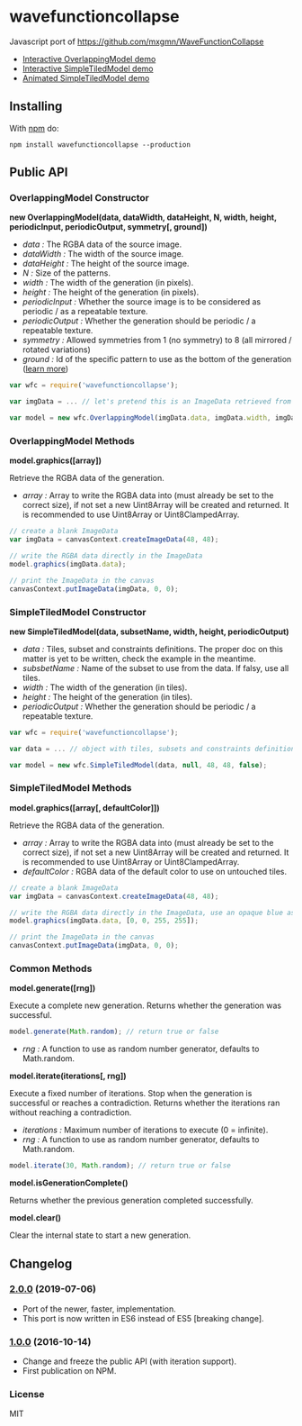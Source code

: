 # wavefunctioncollapse

Javascript port of https://github.com/mxgmn/WaveFunctionCollapse

- [Interactive OverlappingModel demo](http://www.kchapelier.com/wfc-example/overlapping-model.html)
- [Interactive SimpleTiledModel demo](http://www.kchapelier.com/wfc-example/simple-tiled-model.html)
- [Animated SimpleTiledModel demo](http://www.kchapelier.com/wfc-example/simple-tiled-model-animated.html)

## Installing

With [npm](http://npmjs.org) do:

```
npm install wavefunctioncollapse --production
```

## Public API

### OverlappingModel Constructor

**new OverlappingModel(data, dataWidth, dataHeight, N, width, height, periodicInput, periodicOutput, symmetry[, ground])**

 - *data :* The RGBA data of the source image.
 - *dataWidth :* The width of the source image.
 - *dataHeight :* The height of the source image.
 - *N :* Size of the patterns.
 - *width :* The width of the generation (in pixels).
 - *height :* The height of the generation (in pixels).
 - *periodicInput :* Whether the source image is to be considered as periodic / as a repeatable texture.
 - *periodicOutput :* Whether the generation should be periodic / a repeatable texture.
 - *symmetry :* Allowed symmetries from 1 (no symmetry) to 8 (all mirrored / rotated variations)
 - *ground :* Id of the specific pattern to use as the bottom of the generation ([learn more](https://github.com/mxgmn/WaveFunctionCollapse/issues/3#issuecomment-250995366))

```js
var wfc = require('wavefunctioncollapse');

var imgData = ... // let's pretend this is an ImageData retrieved from a canvas context in the browser

var model = new wfc.OverlappingModel(imgData.data, imgData.width, imgData.height, 3, 48, 48, true, true, 4);
```

### OverlappingModel Methods

**model.graphics([array])**

Retrieve the RGBA data of the generation.

 - *array :* Array to write the RGBA data into (must already be set to the correct size), if not set a new Uint8Array will be created and returned. It is recommended to use Uint8Array or Uint8ClampedArray.

```js
// create a blank ImageData
var imgData = canvasContext.createImageData(48, 48);

// write the RGBA data directly in the ImageData
model.graphics(imgData.data);

// print the ImageData in the canvas
canvasContext.putImageData(imgData, 0, 0);
```

### SimpleTiledModel Constructor

**new SimpleTiledModel(data, subsetName, width, height, periodicOutput)**

 - *data :* Tiles, subset and constraints definitions. The proper doc on this matter is yet to be written, check the example in the meantime.
 - *subsbetName :* Name of the subset to use from the data. If falsy, use all tiles.
 - *width :* The width of the generation (in tiles).
 - *height :* The height of the generation (in tiles).
 - *periodicOutput :* Whether the generation should be periodic / a repeatable texture.

```js
var wfc = require('wavefunctioncollapse');

var data = ... // object with tiles, subsets and constraints definitions

var model = new wfc.SimpleTiledModel(data, null, 48, 48, false);
```

### SimpleTiledModel Methods

**model.graphics([array[, defaultColor]])**

Retrieve the RGBA data of the generation.

 - *array :* Array to write the RGBA data into (must already be set to the correct size), if not set a new Uint8Array will be created and returned. It is recommended to use Uint8Array or Uint8ClampedArray.
 - *defaultColor :* RGBA data of the default color to use on untouched tiles.

```js
// create a blank ImageData
var imgData = canvasContext.createImageData(48, 48);

// write the RGBA data directly in the ImageData, use an opaque blue as the default color
model.graphics(imgData.data, [0, 0, 255, 255]);

// print the ImageData in the canvas
canvasContext.putImageData(imgData, 0, 0);
```

### Common Methods

**model.generate([rng])**

Execute a complete new generation. Returns whether the generation was successful.

```js
model.generate(Math.random); // return true or false
```

 - *rng :* A function to use as random number generator, defaults to Math.random.

**model.iterate(iterations[, rng])**

Execute a fixed number of iterations. Stop when the generation is successful or reaches a contradiction. Returns whether the iterations ran without reaching a contradiction.

 - *iterations :* Maximum number of iterations to execute (0 = infinite).
 - *rng :* A function to use as random number generator, defaults to Math.random.

```js
model.iterate(30, Math.random); // return true or false
```

**model.isGenerationComplete()**

Returns whether the previous generation completed successfully.

**model.clear()**

Clear the internal state to start a new generation.

## Changelog

### [2.0.0](https://github.com/kchapelier/wavefunctioncollapse/tree/2.0.0) (2019-07-06)

 * Port of the newer, faster, implementation.
 * This port is now written in ES6 instead of ES5 [breaking change].

### [1.0.0](https://github.com/kchapelier/wavefunctioncollapse/tree/1.0.0) (2016-10-14)

 * Change and freeze the public API (with iteration support).
 * First publication on NPM.

### License

MIT
